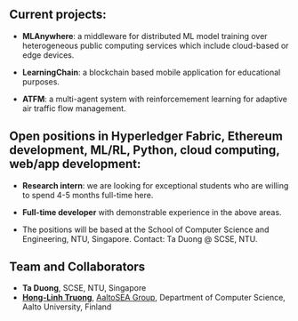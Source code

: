 ## Current projects:
- **MLAnywhere**:  a middleware for distributed ML model training over heterogeneous public computing services which include cloud-based or edge devices.

- **LearningChain**: a blockchain based mobile application for educational purposes.

- **ATFM**: a multi-agent system with reinforcemement learning for adaptive air traffic flow management.


## Open positions in Hyperledger Fabric, Ethereum development, ML/RL, Python, cloud computing, web/app development:
- **Research intern**: we are looking for exceptional students who are willing to spend 4-5 months full-time here.

- **Full-time developer** with demonstrable experience in the above areas.

- The positions will be based at the School of Computer Science and Engineering, NTU, Singapore. Contact: Ta Duong @ SCSE, NTU.

## Team and Collaborators
- **Ta Duong**, SCSE, NTU, Singapore
- [**Hong-Linh Truong**](https://users.aalto.fi/~truongh4/), [AaltoSEA Group](http://rdsea.github.io),  Department of Computer Science, Aalto University, Finland
